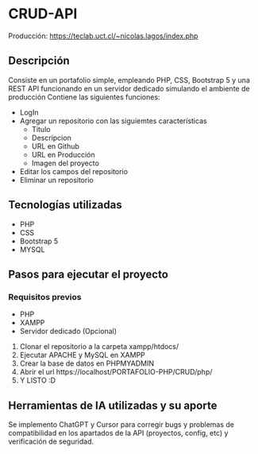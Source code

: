 # CRUD-API
Producción: https://teclab.uct.cl/~nicolas.lagos/index.php
## Descripción

Consiste en un portafolio simple, empleando PHP, CSS, Bootstrap 5 y una REST API funcionando en un servidor dedicado simulando el ambiente de producción
Contiene las siguientes funciones:
- LogIn
- Agregar un repositorio con las siguiemtes características
  - Titulo
  - Descripcion
  - URL en Github
  - URL en Producción
  - Imagen del proyecto
- Editar los campos del repositorio
- Eliminar un repositorio
  
## Tecnologías utilizadas

- PHP
- CSS
- Bootstrap 5
- MYSQL
  
## Pasos para ejecutar el proyecto
### Requisitos previos
  - PHP
  - XAMPP
  - Servidor dedicado (Opcional)

1. Clonar el repositorio a la carpeta xampp/htdocs/
2. Ejecutar APACHE y MySQL en XAMPP
3. Crear la base de datos en PHPMYADMIN
4. Abrir el url https://localhost/PORTAFOLIO-PHP/CRUD/php/
5. Y LISTO :D

 
## Herramientas de IA utilizadas y su aporte
Se implemento ChatGPT y Cursor para corregir bugs y problemas de compatibilidad en los apartados de la API (proyectos, config, etc) y verificación de seguridad.
